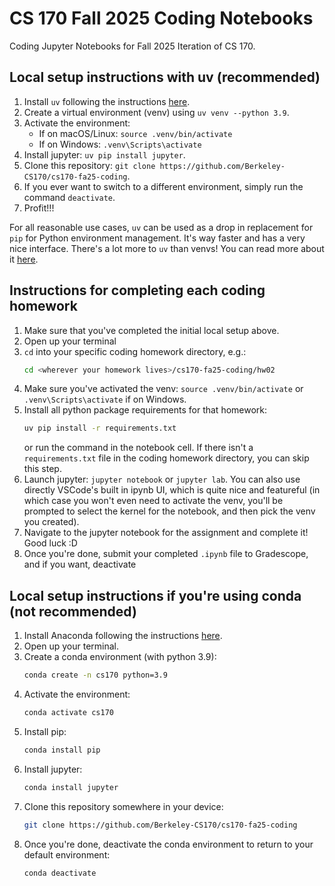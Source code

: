 # CS 170 Fall 2025 Coding Notebooks
Coding Jupyter Notebooks for Fall 2025 Iteration of CS 170.

## Local setup instructions with uv (recommended)

1. Install `uv` following the instructions [here](https://docs.astral.sh/uv/getting-started/installation/). 
2. Create a virtual environment (venv) using `uv venv --python 3.9`. 
3. Activate the environment: 
    - If on macOS/Linux: `source .venv/bin/activate`
    - If on Windows: `.venv\Scripts\activate`
4. Install jupyter: `uv pip install jupyter`.
5. Clone this repository: `git clone https://github.com/Berkeley-CS170/cs170-fa25-coding`.
6. If you ever want to switch to a different environment, simply run the command `deactivate`. 
7. Profit!!!

For all reasonable use cases, `uv` can be used as a drop in replacement for `pip` for Python environment management. It's way faster and has a very nice interface. There's a lot more to `uv` than venvs! You can read more about it [here](https://docs.astral.sh/uv/getting-started/).

## Instructions for completing each coding homework
1. Make sure that you've completed the initial local setup above. 
2. Open up your terminal
3. `cd` into your specific coding homework directory, e.g.:
    ```bash
    cd <wherever your homework lives>/cs170-fa25-coding/hw02
    ```
4. Make sure you've activated the venv: `source .venv/bin/activate` or `.venv\Scripts\activate` if on Windows.
5. Install all python package requirements for that homework:
    ```bash
    uv pip install -r requirements.txt
    ```
    or run the command in the notebook cell. If there isn't a `requirements.txt` file in the coding homework directory, you can skip this step.
6. Launch jupyter: `jupyter notebook` or `jupyter lab`. You can also use directly VSCode's built in ipynb UI, which is quite nice and featureful (in which case you won't even need to activate the venv, you'll be prompted to select the kernel for the notebook, and then pick the venv you created).
7. Navigate to the jupyter notebook for the assignment and complete it! Good luck :D
8. Once you're done, submit your completed `.ipynb` file to Gradescope, and if you want, deactivate 

## Local setup instructions if you're using conda (not recommended)
1. Install Anaconda following the instructions [here](https://www.anaconda.com/products/distribution).
2. Open up your terminal.
3. Create a conda environment (with python 3.9):
    ```bash
    conda create -n cs170 python=3.9
    ```
4. Activate the environment:
    ```bash
    conda activate cs170
    ```
5. Install pip:
    ```bash
    conda install pip
    ```
6. Install jupyter:
    ```bash
    conda install jupyter
    ```
7. Clone this repository somewhere in your device:
    ```bash
    git clone https://github.com/Berkeley-CS170/cs170-fa25-coding
    ```
8. Once you're done, deactivate the conda environment to return to your default environment:
    ```bash
    conda deactivate
    ```